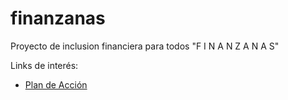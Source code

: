 # finanzanas
Proyecto de inclusion financiera para todos "F I N A N Z A N A S"


Links de interés:
* [Plan de Acción](./plan_de_accion.md)
